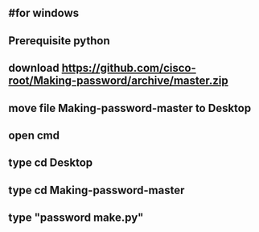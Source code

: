 #for windows
------------
Prerequisite python 
----------------
download https://github.com/cisco-root/Making-password/archive/master.zip
------------------
move file Making-password-master to Desktop
------------------------
open cmd 
----------
type cd Desktop
-------------
type cd Making-password-master
---------------
type "password make.py"
----------------------
